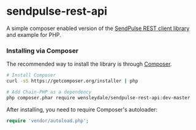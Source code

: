 # sendpulse-rest-api
A simple composer enabled version of the [SendPulse REST client library](https://github.com/sendpulse/sendpulse-rest-api-php) and example for PHP.

### Installing via Composer

The recommended way to install the library is through [Composer](http://getcomposer.org).

```bash
# Install Composer
curl -sS https://getcomposer.org/installer | php

# Add Chain-PHP as a dependency
php composer.phar require wensleydale/sendpulse-rest-api:dev-master
```

After installing, you need to require Composer's autoloader:

```php
require 'vendor/autoload.php';
```
